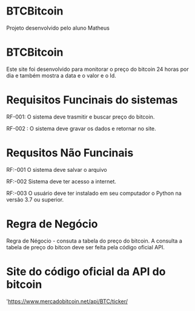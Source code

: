 # BTCBitcoin
Projeto desenvolvido pelo aluno Matheus 
<h1> BTCBitcoin</h1>

Este site foi desenvolvido para monitorar o preço do bitcoin 24 horas por dia e também mostra a data  e o valor 
e o Id.

# Requisitos Funcinais do sistemas
RF-001: O sistema deve trasmitir e buscar preço do bitcoin.

RF-002 : O sistema deve gravar os dados e retornar no site.

# Requsitos Não Funcinais

RF:-001 O sistema deve salvar o arquivo

RF:-002 Sistema deve ter acesso a internet.

RF:-003 O usuário deve ter instalado em seu computador o Python na versão 3.7 ou superior.


# Regra de Negócio

Regra de Négocio - consuta a tabela do preço do bitcoin. A consulta a tabela de preço do bitcon deve ser feita pela código oficial API.

# Site do código oficial da API do bitcoin
'https://www.mercadobitcoin.net/api/BTC/ticker/
